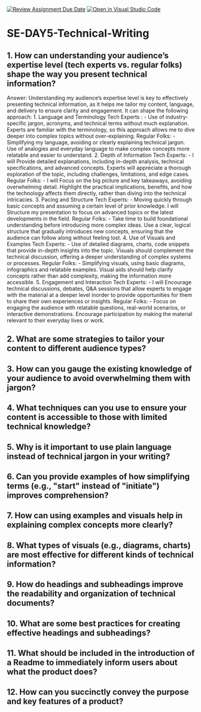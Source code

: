 [![Review Assignment Due Date](https://classroom.github.com/assets/deadline-readme-button-22041afd0340ce965d47ae6ef1cefeee28c7c493a6346c4f15d667ab976d596c.svg)](https://classroom.github.com/a/zsAR-pyY)
[![Open in Visual Studio Code](https://classroom.github.com/assets/open-in-vscode-2e0aaae1b6195c2367325f4f02e2d04e9abb55f0b24a779b69b11b9e10269abc.svg)](https://classroom.github.com/online_ide?assignment_repo_id=15755646&assignment_repo_type=AssignmentRepo)
# SE-DAY5-Technical-Writing
## 1. How can understanding your audience’s expertise level (tech experts vs. regular folks) shape the way you present technical information?
Answer: Understanding my audience’s expertise level is key to effectively presenting technical information, as it helps me tailor my content,               language, and delivery to ensure clarity and engagement. It can shape the following approach:
         1. Language and Terminology
             Tech Experts :
             - Use of industry-specific jargon, acronyms, and technical terms without much explanation. Experts are familiar with the terminology,                 so this approach allows me to dive deeper into complex topics without over-explaining.
             Regular Folks:
             - Simplifying my language, avoiding or clearly explaining technical jargon. Use of analogies and everyday language to make complex                    concepts more relatable and easier to understand.
         2. Depth of Information
              Tech Experts:
               - I will Provide detailed explanations, including in-depth analysis, technical specifications, and advanced concepts. Experts will                    appreciate a thorough exploration of the topic, including challenges, limitations, and edge cases.
              Regular Folks:
               - I will Focus on the big picture and key takeaways, avoiding overwhelming detail. Highlight the practical implications, benefits,                    and how the technology affects them directly, rather than diving into the technical intricacies.
        3. Pacing and Structure
             Tech Experts:
               - Moving quickly through basic concepts and assuming a certain level of prior knowledge. I will Structure my presentation to focus                    on advanced topics or the latest developments in the field.
             Regular Folks:
               - Take time to build foundational understanding before introducing more complex ideas. Use a clear, logical structure that gradually                  introduces new concepts, ensuring that the audience can follow along without feeling lost.
        4. Use of Visuals and Examples
             Tech Experts:
             - Use of detailed diagrams, charts, code snippets that provide in-depth insights into the topic. Visuals should complement the                        technical discussion, offering a deeper understanding of complex systems or processes.
             Regular Folks:
             - Simplifying visuals, using basic diagrams, infographics and relatable examples. Visual aids should help clarify concepts rather than                add complexity, making the information more accessible.
        5. Engagement and Interaction
             Tech Experts:
               - I will Encourage technical discussions, debates, Q&A sessions that allow experts to engage with the material at a deeper level                      inorder to provide opportunities for them to share their own experiences or insights.
             Regular Folks:
             - Focus on engaging the audience with relatable questions, real-world scenarios, or interactive demonstrations. Encourage                             participation by making the material relevant to their everyday lives or work.
           
## 2. What are some strategies to tailor your content to different audience types?
## 3. How can you gauge the existing knowledge of your audience to avoid overwhelming them with jargon?
## 4. What techniques can you use to ensure your content is accessible to those with limited technical knowledge?
## 5. Why is it important to use plain language instead of technical jargon in your writing?
## 6. Can you provide examples of how simplifying terms (e.g., "start" instead of "initiate") improves comprehension?
## 7. How can using examples and visuals help in explaining complex concepts more clearly?
## 8. What types of visuals (e.g., diagrams, charts) are most effective for different kinds of technical information?
## 9. How do headings and subheadings improve the readability and organization of technical documents?
## 10. What are some best practices for creating effective headings and subheadings?
## 11. What should be included in the introduction of a Readme to immediately inform users about what the product does?
## 12. How can you succinctly convey the purpose and key features of a product?
